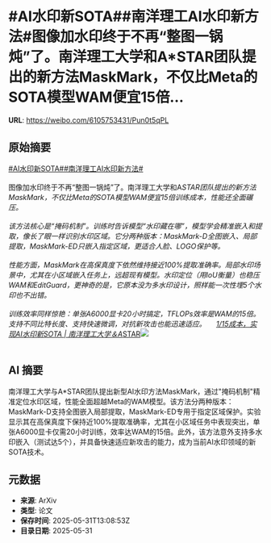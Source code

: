 # #AI水印新SOTA##南洋理工AI水印新方法#图像加水印终于不再“整图一锅炖”了。南洋理工大学和A*STAR团队提出的新方法MaskMark，不仅比Meta的SOTA模型WAM便宜15倍...

**URL**: https://weibo.com/6105753431/Pun0t5qPL

## 原始摘要

<a href="https://m.weibo.cn/search?containerid=231522type%3D1%26t%3D10%26q%3D%23AI%E6%B0%B4%E5%8D%B0%E6%96%B0SOTA%23&amp;extparam=%23AI%E6%B0%B4%E5%8D%B0%E6%96%B0SOTA%23" data-hide=""><span class="surl-text">#AI水印新SOTA#</span></a><a href="https://m.weibo.cn/search?containerid=231522type%3D1%26t%3D10%26q%3D%23%E5%8D%97%E6%B4%8B%E7%90%86%E5%B7%A5AI%E6%B0%B4%E5%8D%B0%E6%96%B0%E6%96%B9%E6%B3%95%23&amp;extparam=%23%E5%8D%97%E6%B4%8B%E7%90%86%E5%B7%A5AI%E6%B0%B4%E5%8D%B0%E6%96%B0%E6%96%B9%E6%B3%95%23" data-hide=""><span class="surl-text">#南洋理工AI水印新方法#</span></a><br><br>图像加水印终于不再“整图一锅炖”了。南洋理工大学和A*STAR团队提出的新方法MaskMark，不仅比Meta的SOTA模型WAM便宜15倍训练成本，性能还全面碾压。<br><br>该方法核心是“掩码机制”。训练时告诉模型“水印藏在哪”，模型学会精准嵌入和提取，像长了眼一样识别水印区域。它分两种版本：MaskMark-D全图嵌入、局部提取，MaskMark-ED只嵌入指定区域，更适合人脸、LOGO保护等。<br><br>性能方面，MaskMark在高保真度下依然维持接近100%提取准确率。局部水印场景中，尤其在小区域嵌入任务上，远超现有模型。水印定位（用IoU衡量）也稳压WAM和EditGuard，更神奇的是，它原本没为多水印设计，照样能一次性埋5个水印也不出错。<br><br>训练效率同样惊艳：单张A6000显卡20小时搞定，TFLOPs效率是WAM的15倍。支持不同比特长度、支持快速微调，对抗新攻击也能迅速适应。 <a href="https://weibo.com/ttarticle/p/show?id=2309405172382813257787" data-hide=""><span class="url-icon"><img style="width: 1rem;height: 1rem" src="https://h5.sinaimg.cn/upload/2015/09/25/3/timeline_card_small_article_default.png" referrerpolicy="no-referrer"></span><span class="surl-text">1/15成本，实现AI水印新SOTA | 南洋理工大学＆A*STAR</span></a><img style="" src="https://tvax2.sinaimg.cn/large/006Fd7o3ly1i1yp1kwo9nj30jw0b7myl.jpg" referrerpolicy="no-referrer"><br><br>

## AI 摘要

南洋理工大学与A*STAR团队提出新型AI水印方法MaskMark，通过"掩码机制"精准定位水印区域，性能全面超越Meta的WAM模型。该方法分两种版本：MaskMark-D支持全图嵌入局部提取，MaskMark-ED专用于指定区域保护。实验显示其在高保真度下保持近100%提取准确率，尤其在小区域任务中表现突出，单张A6000显卡仅需20小时训练，效率达WAM的15倍。此外，该方法意外支持多水印嵌入（测试达5个），并具备快速适应新攻击的能力，成为当前AI水印领域的新SOTA技术。

## 元数据

- **来源**: ArXiv
- **类型**: 论文
- **保存时间**: 2025-05-31T13:08:53Z
- **目录日期**: 2025-05-31
